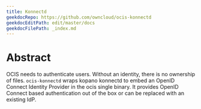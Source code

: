 ```yaml
---
title: Konnectd
geekdocRepo: https://github.com/owncloud/ocis-konnectd
geekdocEditPath: edit/master/docs
geekdocFilePath: _index.md
---
```


# Abstract

OCIS needs to authenticate users. Without an identity, there is no ownership of files. `ocis-konnectd` wraps kopano konnectd to embed an OpenID Connect Identity Provider in the ocis single binary. It provides OpenID Connect based authentication out of the box or can be replaced with an existing IdP.
